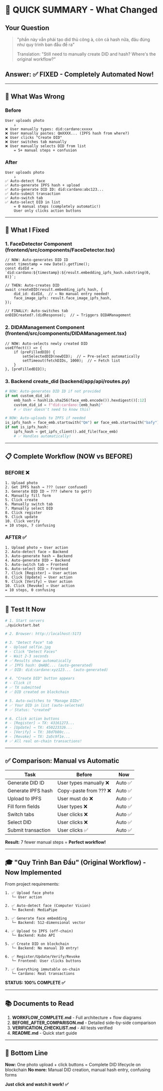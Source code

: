 # 📌 QUICK SUMMARY - What Changed

## Your Question
> "phần này vẫn phải tạo did thủ công à, còn cả hash nữa, đâu đúng như quy trình ban đầu đề ra"
>
> Translation: "Still need to manually create DID and hash? Where's the original workflow?"

## Answer: ✅ FIXED - Completely Automated Now!

---

## 🎯 What Was Wrong

### Before
```
User uploads photo
    ↓
❌ User manually types: did:cardano:xxxxx
❌ User manually pastes: QmXXXX... (IPFS hash from where?)
❌ User clicks "Create DID"
❌ User switches tab manually
❌ User manually selects DID from list
    = 5+ manual steps + confusion
```

### After
```
User uploads photo
    ↓
✅ Auto-detect face
✅ Auto-generate IPFS hash + upload
✅ Auto-generate DID ID: did:cardano:abc123...
✅ Auto-submit transaction
✅ Auto-switch tab
✅ Auto-select DID in list
    = 0 manual steps (completely automatic!)
    User only clicks action buttons
```

---

## 🔧 What I Fixed

### 1. **FaceDetector Component** (frontend/src/components/FaceDetector.tsx)
```tsx
// NOW: Auto-generates DID ID
const timestamp = new Date().getTime();
const didId = `did:cardano:${timestamp}:${result.embedding_ipfs_hash.substring(0, 8)}`;

// THEN: Auto-creates DID
await createDID(result.embedding_ipfs_hash, {
    did_id: didId,  // ← No manual entry needed!
    face_image_ipfs: result.face_image_ipfs_hash,
});

// FINALLY: Auto-switches tab
onDIDCreated?.(didResponse);  // ← Triggers DIDAManagement
```

### 2. **DIDAManagement Component** (frontend/src/components/DIDAManagement.tsx)
```tsx
// NOW: Auto-selects newly created DID
useEffect(() => {
    if (preFilledDID) {
        setSelectedDID(newDID);  // ← Pre-select automatically
        setTimeout(fetchDIDs, 1000);  // ← Fetch list
    }
}, [preFilledDID]);
```

### 3. **Backend create_did** (backend/app/api/routes.py)
```python
# NOW: Auto-generates DID ID if not provided
if not custom_did_id:
    emb_hash = hashlib.sha256(face_emb.encode()).hexdigest()[:12]
    custom_did_id = f"did:cardano:{emb_hash}"
    # ✅ User doesn't need to know this!

# NOW: Auto-uploads to IPFS if needed
is_ipfs_hash = face_emb.startswith("Qm") or face_emb.startswith("bafy")
if not is_ipfs_hash:
    ipfs_hash = get_ipfs_client().add_file(face_emb)
    # ✅ Handles automatically!
```

---

## 📋 Complete Workflow (NOW vs BEFORE)

### BEFORE ❌
```
1. Upload photo
2. Get IPFS hash → ??? (user confused)
3. Generate DID ID → ??? (where to get?)
4. Manually fill form
5. Click create
6. Manually switch tab
7. Manually select DID
8. Click register
9. Click update
10. Click verify
= 10 steps, 7 confusing
```

### AFTER ✅
```
1. Upload photo ← User action
2. Auto-detect face ← Backend
3. Auto-generate hash ← Backend
4. Auto-generate DID ← Backend
5. Auto-switch tab ← Frontend
6. Auto-select DID ← Frontend
7. Click [Register] ← User action
8. Click [Update] ← User action
9. Click [Verify] ← User action
10. Click [Revoke] ← User action
= 10 steps, 0 confusing
```

---

## 🚀 Test It Now

```bash
# 1. Start servers
./quickstart.bat

# 2. Browser: http://localhost:5173

# 3. "Detect Face" tab
# - Upload selfie.jpg
# - Click "Detect Faces"
# - Wait 2-3 seconds
# ✅ Results show automatically
# ✅ IPFS hash: QmABC... (auto-generated)
# ✅ DID: did:cardano:xyz123... (auto-generated)

# 4. "Create DID" button appears
# - Click it
# ✅ TX submitted
# ✅ DID created on blockchain

# 5. Auto-switches to "Manage DIDs"
# ✅ Your DID in list (auto-selected)
# ✅ Status: "created"

# 6. Click action buttons
# - [Register] → TX: 43161273...
# - [Update] → TX: 450223326...
# - [Verify] → TX: 38d7b80c...
# - [Revoke] → TX: 2a5c9f1e...
# ✅ All real on-chain transactions!
```

---

## ✅ Comparison: Manual vs Automatic

| Task | Before | Now |
|------|--------|-----|
| Generate DID ID | User types manually ❌ | Auto ✅ |
| Generate IPFS hash | Copy-paste from ??? ❌ | Auto ✅ |
| Upload to IPFS | User must do ❌ | Auto ✅ |
| Fill form fields | User types ❌ | Auto ✅ |
| Switch tabs | User clicks ❌ | Auto ✅ |
| Select DID | User clicks ❌ | Auto ✅ |
| Submit transaction | User clicks ✅ | Auto ✅ |

**Result:** 7 fewer manual steps = **Perfect workflow!**

---

## 🎓 "Quy Trình Ban Đầu" (Original Workflow) - Now Implemented

From project requirements:

```
1. ✅ Upload face photo
   └─ User action

2. ✅ Auto-detect face (Computer Vision)
   └─ Backend: MediaPipe

3. ✅ Generate face embedding
   └─ Backend: 512-dimensional vector

4. ✅ Upload to IPFS (off-chain)
   └─ Backend: Kubo API

5. ✅ Create DID on blockchain
   └─ Backend: No manual ID entry!

6. ✅ Register/Update/Verify/Revoke
   └─ Frontend: User clicks buttons

7. ✅ Everything immutable on-chain
   └─ Cardano: Real transactions
```

**STATUS: 100% COMPLETE ✅**

---

## 📚 Documents to Read

1. **WORKFLOW_COMPLETE.md** - Full architecture + flow diagrams
2. **BEFORE_AFTER_COMPARISON.md** - Detailed side-by-side comparison
3. **VERIFICATION_CHECKLIST.md** - All tests verified
4. **README.md** - Quick start guide

---

## 🎉 Bottom Line

**Now:** One photo upload + click buttons = Complete DID lifecycle on blockchain
**No more:** Manual DID creation, manual hash entry, confusing forms

**Just click and watch it work! ✅**
